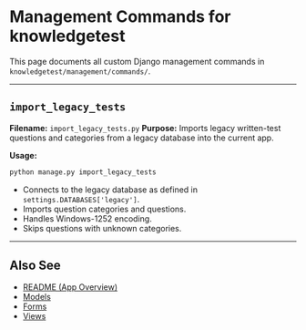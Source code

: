 # Management Commands for knowledgetest

This page documents all custom Django management commands in `knowledgetest/management/commands/`.

---

## `import_legacy_tests`

**Filename:** `import_legacy_tests.py`
**Purpose:** Imports legacy written-test questions and categories from a legacy database into the current app.

**Usage:**
```bash
python manage.py import_legacy_tests
```
- Connects to the legacy database as defined in `settings.DATABASES['legacy']`.
- Imports question categories and questions.
- Handles Windows-1252 encoding.
- Skips questions with unknown categories.

---

## Also See
- [README (App Overview)](README.md)
- [Models](models.md)
- [Forms](forms.md)
- [Views](views.md)
